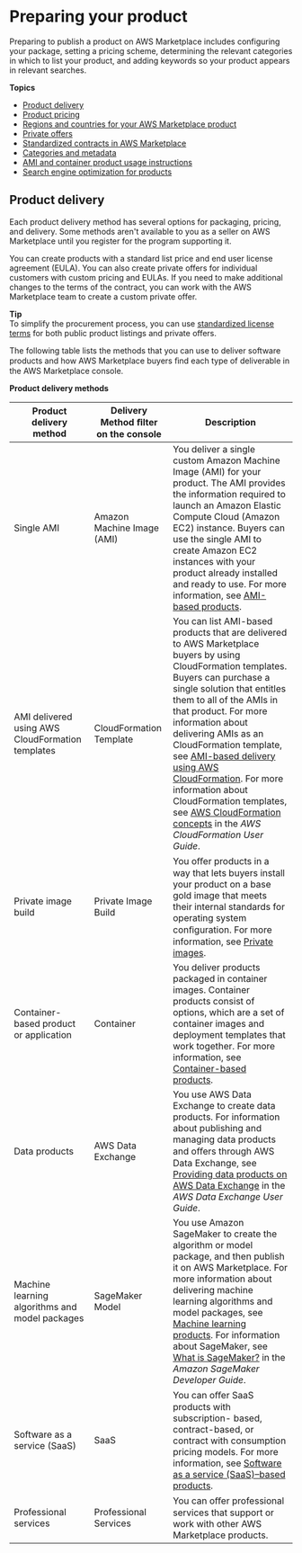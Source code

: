 # Preparing your product<a name="product-preparation"></a>

Preparing to publish a product on AWS Marketplace includes configuring your package, setting a pricing scheme, determining the relevant categories in which to list your product, and adding keywords so your product appears in relevant searches\. 

**Topics**
+ [Product delivery](#product-delivery)
+ [Product pricing](pricing.md)
+ [Regions and countries for your AWS Marketplace product](regions-and-countries.md)
+ [Private offers](private-offers-overview.md)
+ [Standardized contracts in AWS Marketplace](standardized-license-terms.md)
+ [Categories and metadata](categories-and-metadata.md)
+ [AMI and container product usage instructions](ami-container-product-usage-instructions.md)
+ [Search engine optimization for products](search-engine-optimization.md)

## Product delivery<a name="product-delivery"></a>

Each product delivery method has several options for packaging, pricing, and delivery\. Some methods aren't available to you as a seller on AWS Marketplace until you register for the program supporting it\. 

You can create products with a standard list price and end user license agreement \(EULA\)\. You can also create private offers for individual customers with custom pricing and EULAs\. If you need to make additional changes to the terms of the contract, you can work with the AWS Marketplace team to create a custom private offer\. 

**Tip**  
To simplify the procurement process, you can use [standardized license terms](standardized-license-terms.md) for both public product listings and private offers\.

The following table lists the methods that you can use to deliver software products and how AWS Marketplace buyers ﬁnd each type of deliverable in the AWS Marketplace console\.


**Product delivery methods**  

| Product delivery method | Delivery Method ﬁlter on the console | Description | 
| --- | --- | --- | 
| Single AMI | Amazon Machine Image \(AMI\) |  You deliver a single custom Amazon Machine Image \(AMI\) for your product\. The AMI provides the information required to launch an Amazon Elastic Compute Cloud \(Amazon EC2\) instance\. Buyers can use the single AMI to create Amazon EC2 instances with your product already installed and ready to use\. For more information, see [AMI\-based products](ami-products.md)\.  | 
| AMI delivered using AWS CloudFormation templates | CloudFormation Template |  You can list AMI\-based products that are delivered to AWS Marketplace buyers by using CloudFormation templates\. Buyers can purchase a single solution that entitles them to all of the AMIs in that product\. For more information about delivering AMIs as an CloudFormation template, see [AMI\-based delivery using AWS CloudFormation](https://docs.aws.amazon.com/marketplace/latest/userguide/cloudformation.html)\.  For more information about CloudFormation templates, see [AWS CloudFormation concepts](https://docs.aws.amazon.com/AWSCloudFormation/latest/UserGuide/cfn-whatis-concepts.html) in the *AWS CloudFormation User Guide*\.  | 
| Private image build | Private Image Build |  You oﬀer products in a way that lets buyers install your product on a base gold image that meets their internal standards for operating system conﬁguration\. For more information, see [Private images](private-images.md)\.  | 
| Container\-based product or application | Container |  You deliver products packaged in container images\. Container products consist of options, which are a set of container images and deployment templates that work together\. For more information, see [Container\-based products](container-based-products.md)\.  | 
| Data products | AWS Data Exchange |  You use AWS Data Exchange to create data products\. For information about publishing and managing data products and oﬀers through AWS Data Exchange, see [Providing data products on AWS Data Exchange](https://docs.aws.amazon.com/data-exchange/latest/userguide/providing-data-sets.html) in the *AWS Data Exchange User Guide*\.  | 
| Machine learning algorithms and model packages | SageMaker Model |  You use Amazon SageMaker to create the algorithm or model package, and then publish it on AWS Marketplace\. For more information about delivering machine learning algorithms and model packages, see [Machine learning products](machine-learning-products.md)\.  For information about SageMaker, see [What is SageMaker?](https://docs.aws.amazon.com/sagemaker/latest/dg/whatis.html) in the *Amazon SageMaker Developer Guide*\.  | 
| Software as a service \(SaaS\) | SaaS |  You can oﬀer SaaS products with subscription\- based, contract\-based, or contract with consumption pricing models\. For more information, see [Software as a service \(SaaS\)–based products](saas-products.md)\.  | 
| Professional services | Professional Services |  You can oﬀer professional services that support or work with other AWS Marketplace products\.  | 